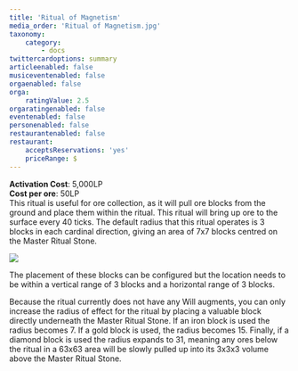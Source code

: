 ```yaml
---
title: 'Ritual of Magnetism​'
media_order: 'Ritual of Magnetism​.jpg'
taxonomy:
    category:
        - docs
twittercardoptions: summary
articleenabled: false
musiceventenabled: false
orgaenabled: false
orga:
    ratingValue: 2.5
orgaratingenabled: false
eventenabled: false
personenabled: false
restaurantenabled: false
restaurant:
    acceptsReservations: 'yes'
    priceRange: $
---
```


**Activation Cost**: 5,000LP  
**Cost per ore**: 50LP  
This ritual is useful for ore collection, as it will pull ore blocks from the ground and place them within the ritual. This ritual will bring up ore to the surface every 40 ticks. The default radius that this ritual operates is 3 blocks in each cardinal direction, giving an area of 7x7 blocks centred on the Master Ritual Stone. 

![](Ritual%20of%20Magnetism%E2%80%8B.jpg)

The placement of these blocks can be configured but the location needs to be within a vertical range of 3 blocks and a horizontal range of 3 blocks.

Because the ritual currently does not have any Will augments, you can only increase the radius of effect for the ritual by placing a valuable block directly underneath the Master Ritual Stone. If an iron block is used the radius becomes 7. If a gold block is used, the radius becomes 15. Finally, if a diamond block is used the radius expands to 31, meaning any ores below the ritual in a 63x63 area will be slowly pulled up into its 3x3x3 volume above the Master Ritual Stone.
